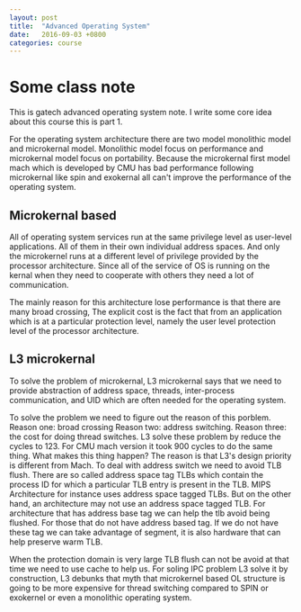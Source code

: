 ```yaml
---
layout: post
title:  "Advanced Operating System"
date:   2016-09-03 +0800
categories: course
---
```


# Some class note

This is gatech advanced operating system note. I write some core idea about this course this is part 1.

For the operating system architecture there are two model monolithic model and microkernal model. Monolithic model focus on performance and microkernal model focus on portability. Because the microkernal first model mach which is developed by CMU has bad performance following microkernal like spin and exokernal all can't improve the performance of the operating system. 

## Microkernal based 

All of operating system services run at the same privilege level as user-level applications. All of them in their own individual address spaces. And only the microkernel runs at a different level of privilege provided by the processor architecture. Since all of the service of OS is running on the kernal when they need to cooperate with others they need a lot of communication. 

The mainly reason for this architecture lose performance is that there are many broad crossing, The explicit cost is the fact that from an application which is at a particular protection level, namely the user level protection level of the processor architecture. 

## L3 microkernal

To solve the problem of microkernal, L3 microkernal says that we need to provide abstraction of address space, threads, inter-process communication, and UID which are often needed for the operating system. 

To solve the problem we need to figure out the reason of this porblem. Reason one: broad crossing Reason two: address switching. Reason three: the cost for doing thread switches. L3 solve these problem by reduce the cycles to 123. For CMU mach version it took 900 cycles to do the same thing. What makes this thing happen? The reason is that L3's design priority is different from Mach. To deal with address switch we need to avoid TLB flush. There are so called address space tag TLBs which contain the process ID for which a particular TLB entry is present in the TLB. MIPS Architecture for instance uses address space tagged TLBs. But on the other hand, an architecture may not use an address space tagged TLB. For architecture that has address base tag we can help the tlb avoid being flushed. For those that do not have address based tag. If we do not have these tag we can take advantage of segment, it is also hardware that can help preserve warm TLB.

When the protection domain is very large TLB flush can not be avoid at that time we need to use cache to help us. For soling IPC problem L3 solve it by construction, L3 debunks that myth that microkernel based OL structure is going to be more expensive for thread switching compared to SPIN or exokernel or even a monolithic operating system.